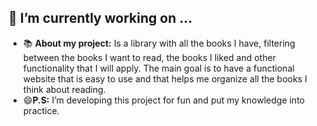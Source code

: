 ## 🔭 I’m currently working on …

- 📚 **About my project:** Is a library with all the books I have, filtering between the books I want to read, the books I liked and other functionality that I will apply. The main goal is to have a functional website that is easy to use and that helps me organize all the books I think about reading.
- 😄**P.S:** I’m developing this project for fun and put my knowledge into practice.